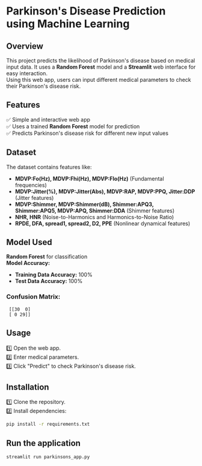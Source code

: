 # Parkinson's Disease Prediction using Machine Learning

## Overview
This project predicts the likelihood of Parkinson's disease based on medical input data. 
It uses a **Random Forest** model and a **Streamlit** web interface for easy interaction.  
Using this web app, users can input different medical parameters to check their Parkinson's disease risk.

## Features
✅ Simple and interactive web app  
✅ Uses a trained **Random Forest** model for prediction  
✅ Predicts Parkinson's disease risk for different new input values  

## Dataset  
The dataset contains features like:  
- **MDVP:Fo(Hz), MDVP:Fhi(Hz), MDVP:Flo(Hz)** (Fundamental frequencies)  
- **MDVP:Jitter(%), MDVP:Jitter(Abs), MDVP:RAP, MDVP:PPQ, Jitter:DDP** (Jitter features)  
- **MDVP:Shimmer, MDVP:Shimmer(dB), Shimmer:APQ3, Shimmer:APQ5, MDVP:APQ, Shimmer:DDA** (Shimmer features)  
- **NHR, HNR** (Noise-to-Harmonics and Harmonics-to-Noise Ratio)  
- **RPDE, DFA, spread1, spread2, D2, PPE** (Nonlinear dynamical features)  

## Model Used  
**Random Forest** for classification  
**Model Accuracy:**  
- **Training Data Accuracy:** 100%  
- **Test Data Accuracy:** 100%  

### Confusion Matrix:
```
 [[30  0]
 [ 0 29]]
```

## Usage  
1️⃣ Open the web app.  
2️⃣ Enter medical parameters.  
3️⃣ Click "Predict" to check Parkinson's disease risk.  

## Installation  
1️⃣ Clone the repository.  
2️⃣ Install dependencies:  
```bash
pip install -r requirements.txt
```

## Run the application  
```bash
streamlit run parkinsons_app.py
```